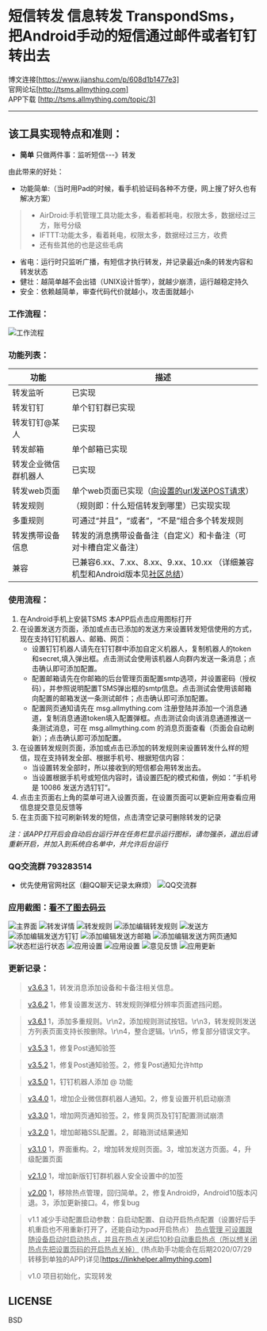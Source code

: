 # 短信转发 信息转发 TranspondSms， 把Android手动的短信通过邮件或者钉钉转出去


博文连接[https://www.jianshu.com/p/608d1b1477e3]  
官网论坛[http://tsms.allmything.com]  
APP下载 [http://tsms.allmything.com/topic/3]



--------
## 该工具实现特点和准则：
* **简单** 只做两件事：监听短信---》转发

由此带来的好处：
* 功能简单:（当时用Pad的时候，看手机验证码各种不方便，网上搜了好久也有解决方案）
> + AirDroid:手机管理工具功能太多，看着都耗电，权限太多，数据经过三方，账号分级
> + IFTTT:功能太多，看着耗电，权限太多，数据经过三方，收费
> + 还有些其他的也是这些毛病
* 省电：运行时只监听广播，有短信才执行转发，并记录最近n条的转发内容和转发状态
* 健壮：越简单越不会出错（UNIX设计哲学），就越少崩溃，运行越稳定持久
* 安全：依赖越简单，审查代码代价就越小，攻击面就越小

### 工作流程：
![工作流程](pic/showpic.png "工作流程")  


### 功能列表：
|  功能   | 描述  |
|  ----  | ----  |
| 转发监听  | 已实现 |
| 转发钉钉  | 单个钉钉群已实现 |
| 转发钉钉@某人  | 已实现 |
| 转发邮箱  | 单个邮箱已实现 |
| 转发企业微信群机器人  | 已实现 |
| 转发web页面  | 单个web页面已实现（[向设置的url发送POST请求](doc/POST_WEB.md)） |
| 转发规则  | （规则即：什么短信转发到哪里）已实现实现 |
| 多重规则  | 可通过“并且”，“或者”，“不是”组合多个转发规则 |
| 转发携带设备信息  | 转发的消息携带设备备注（自定义）和卡备注（可对卡槽自定义备注） |
| 兼容  |  已兼容6.xx、7.xx、8.xx、9.xx、10.xx （详细兼容机型和Android版本见[社区总结](http://tsms.allmything.com/topic/2)） |


### 使用流程：
1. 在Android手机上安装TSMS 本APP后点击应用图标打开
2. 在设置发送方页面，添加或点击已添加的发送方来设置转发短信使用的方式，现在支持钉钉机器人、邮箱、网页：
   + 设置钉钉机器人请先在钉钉群中添加自定义机器人，复制机器人的token和secret,填入弹出框。点击测试会使用该机器人向群内发送一条消息；点击确认即可添加配置。
   + 配置邮箱请先在你邮箱的后台管理页面配置smtp选项，并设置密码（授权码），并参照说明配置TSMS弹出框的smtp信息。点击测试会使用该邮箱向配置的邮箱发送一条测试邮件；点击确认即可添加配置。
   + 配置网页通知请先在 msg.allmything.com 注册登陆并添加一个消息通道，复制消息通道token填入配置弹框。点击测试会向该消息通道推送一条测试消息，可在 msg.allmything.com 的消息页面查看（页面会自动刷新）；点击确认即可添加配置。
3. 在设置转发规则页面，添加或点击已添加的转发规则来设置转发什么样的短信，现在支持转发全部、根据手机号、根据短信内容：
   + 当设置转发全部时，所以接收到的短信都会用转发出去。
   + 当设置根据手机号或短信内容时，请设置匹配的模式和值，例如：”手机号 是 10086 发送方选钉钉“。
4. 点击主页面右上角的菜单可进入设置页面，在设置页面可以更新应用查看应用信息提交意见反馈等
5. 在主页面下拉可刷新转发的短信，点击清空记录可删除转发的记录


*注：该APP打开后会自动后台运行并在任务栏显示运行图标，请勿强杀，退出后请重新开启，并加入到系统白名单中，并允许后台运行*  
### QQ交流群 793283514
* 优先使用官网社区（翻QQ聊天记录太麻烦）
![QQ交流群](pic/tsmsqq.jpg "QQ交流群")

### 应用截图：[看不了图去码云](https://gitee.com/timsengit/TranspondSms)

![主界面](pic/main.jpg "应用主界面")
![转发详情](pic/maindetail.jpg "转发详情")
![转发规则](pic/rule.jpg "转发规则")
![添加编辑转发规则](pic/ruleset.jpg "添加编辑转发规则")
![发送方](pic/sender.jpg "发送方")
![添加编辑发送方钉钉](pic/sendersetdingding.jpg "添加编辑发送方钉钉")
![添加编辑发送方邮箱](pic/sendersetemail.jpg "添加编辑发送方邮箱")
![添加编辑发送方网页通知](pic/sendersetwebnotify.jpg "添加编辑发送方网页通知")
![状态栏运行状态](pic/taskbar.jpg "状态栏运行状态")
![应用设置](pic/setting.jpg "转发设置")
![应用设置](pic/about.jpg "关于")
![意见反馈](pic/settingfeedback.jpg "意见反馈")
![应用更新](pic/update-dingdingsecret.jpg "应用更新")

### 更新记录：
> [v3.6.3](app/release/TSMS_release_20210309_3.6.3.apk) 1，转发消息添加设备和卡备注相关信息。

> [v3.6.2](app/release/TSMS_release_20210307_3.6.2.apk) 1，修复设置发送方、转发规则弹框分辨率页面遮挡问题。

> [v3.6.1](app/release/TSMS_release_20210303_3.6.1.apk) 1，添加多重规则。\r\n2，添加规则测试按钮。\r\n3，转发规则发送方列表页面支持长按删除。\r\n4，整合逻辑。\r\n5，修复部分错误文字。

> [v3.5.3](app/release/TSMS_release_20210227_3.5.3.apk) 1，修复Post通知验签

> [v3.5.2](app/release/TSMS_release_20210226_3.5.2.apk) 1，修复Post通知验签。2，修复Post通知允许http

> [v3.5.0](app/release/TSMS_release_20210126_3.5.0.apk) 1，钉钉机器人添加 @ 功能

> [v3.4.0](pic/TSMS_release_20210120_3.4.0.apk) 1，增加企业微信群机器人通知。2，修复设置开机启动崩溃

> [v3.3.0](pic/TSMS_release_20210113_3.3.0.apk) 1，增加网页通知验签。2，修复网页及钉钉配置测试崩溃

> [v3.2.0](pic/TSMS_release_20210106_3.2.0.apk) 1，增加邮箱SSL配置。2，邮箱测试结果通知

> [v3.1.0](pic/TSMS_release_20201231_3.1.0.apk) 1，界面重构。2，增加转发规则页面。3，增加发送方页面。4，升级配置页面

> [v2.1.0](pic/TSMS_release_20200806_2.1.0.apk) 1，增加新版钉钉群机器人安全设置中的加签

> [v2.00](pic/TSMS_release_20200729_2.00.apk) 1，移除热点管理，回归简单。2，修复Android9，Android10版本闪退。3，添加更新接口。4，修复bug

> v1.1 减少手动配置启动参数：自启动配置、自动开启热点配置（设置好后手机重启也不用重新打开了，还能自动为pad开启热点）
<u>热点管理
可设置跟随设备启动时启动热点，并且在热点关闭后10秒自动重启热点（所以想关闭热点先把设置页码的开启热点关掉）</u>
(热点助手功能会在后期2020/07/29转移到单独的APP)详见[https://linkhelper.allmything.com]

> v1.0 项目初始化，实现转发


## LICENSE    
BSD
